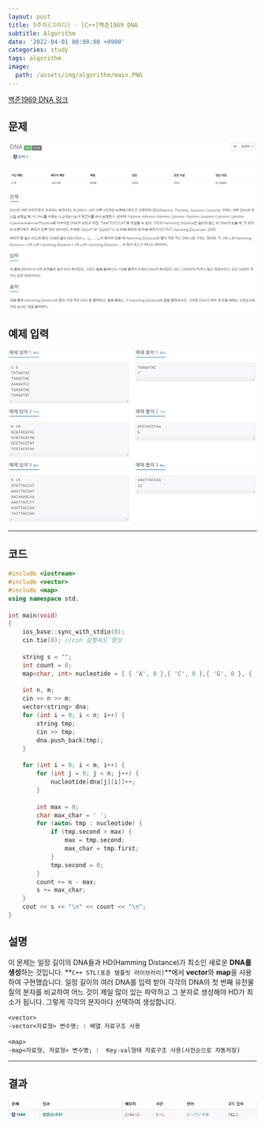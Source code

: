 ```yaml
---
layout: post
title: 5주차(그리디) - [C++]백준1969 DNA
subtitle: Algorithm
date: '2022-04-01 00:00:00 +0900'
categories: study
tags: algorithm
image:
  path: /assets/img/algorithm/main.PNG
---
```


[백준1969 DNA 링크](https://www.acmicpc.net/problem/1969)

<!--more-->

## 문제
![문제](/assets/img/algorithm/5주차/문제-DNA.PNG)

## 예제 입력
![예제](/assets/img/algorithm/5주차/예제-DNA.PNG)

---

## 코드
```cpp
#include <iostream>
#include <vector>
#include <map>
using namespace std;

int main(void)
{
	ios_base::sync_with_stdio(0);
	cin.tie(0); //cin 실행속도 향상

	string s = "";
	int count = 0;
	map<char, int> nucleotide = { { 'A', 0 },{ 'C', 0 },{ 'G', 0 }, { 'T', 0 } };

	int n, m;
	cin >> n >> m;
	vector<string> dna;
	for (int i = 0; i < n; i++) {
		string tmp;
		cin >> tmp;
		dna.push_back(tmp);
	}

	for (int i = 0; i < m; i++) {
		for (int j = 0; j < n; j++) {
			nucleotide[dna[j][i]]++;
		}

		int max = 0;
		char max_char = ' ';
		for (auto& tmp : nucleotide) {
			if (tmp.second > max) {
				max = tmp.second;
				max_char = tmp.first;
			}
			tmp.second = 0;
		}
		count += n - max;
		s += max_char;
	}
	cout << s << "\n" << count << "\n";
}
```
## 설명
 이 문제는 일정 길이의 DNA들과 HD(Hamming Distance)가 최소인 새로운 **DNA를 생성**하는 것입니다.
 **`C++ STL(표준 템플릿 라이브러리)`**에서 **vector**와 **map**을 사용하여 구현했습니다.
 일정 길이의 여러 DNA를 입력 받아 각각의 DNA의 첫 번째 유전물질의 분자를 비교하여 어느 것이 제일 많이 있는 파악하고 그 분자로 생성해야 HD가 최소가 됩니다. 그렇게 각각의 분자마다 선택하여 생성합니다.
```
<vector>
-vector<자료형> 변수명; : 배열 자료구조 사용

<map>
-map<자료형, 자료형> 변수명; :  Key-val형태 자료구조 사용(사전순으로 자동저장)
```
---

## 결과
![결과](/assets/img/algorithm/5주차/결과-DNA.PNG)
